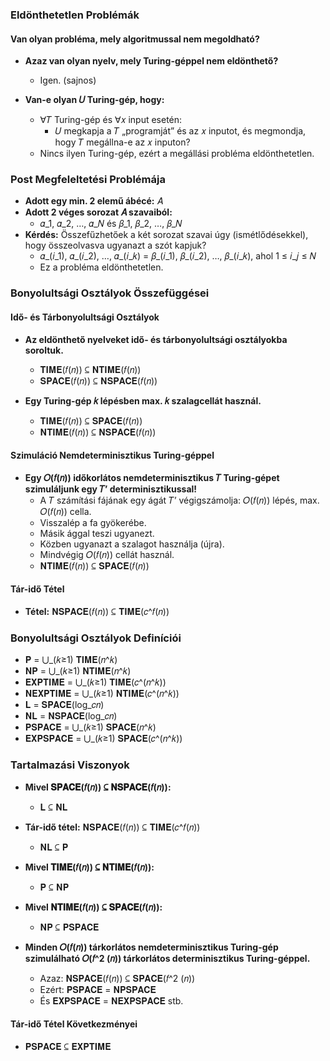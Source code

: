 ### Eldönthetetlen Problémák

#### Van olyan probléma, mely algoritmussal nem megoldható?

- **Azaz van olyan nyelv, mely Turing-géppel nem eldönthető?**
  - Igen. (sajnos)

- **Van-e olyan 𝑈 Turing-gép, hogy:**
  - ∀𝑇 Turing-gép és ∀𝑥 input esetén:
    - 𝑈 megkapja a 𝑇 „programját” és az 𝑥 inputot, és megmondja, hogy 𝑇 megállna-e az 𝑥 inputon?
  - Nincs ilyen Turing-gép, ezért a megállási probléma eldönthetetlen.

### Post Megfeleltetési Problémája

- **Adott egy min. 2 elemű ábécé:** 𝐴
- **Adott 2 véges sorozat 𝐴 szavaiból:**
  - 𝛼_1, 𝛼_2, …, 𝛼_𝑁 és 𝛽_1, 𝛽_2, …, 𝛽_𝑁
- **Kérdés:** Összefűzhetőek a két sorozat szavai úgy (ismétlődésekkel), hogy összeolvasva ugyanazt a szót kapjuk?
  - 𝛼_(𝑖_1), 𝛼_(𝑖_2), …, 𝛼_(𝑖_𝑘) = 𝛽_(𝑖_1), 𝛽_(𝑖_2), …, 𝛽_(𝑖_𝑘), ahol 1 ≤ 𝑖_𝑗 ≤ 𝑁
  - Ez a probléma eldönthetetlen.

### Bonyolultsági Osztályok Összefüggései

#### Idő- és Tárbonyolultsági Osztályok

- **Az eldönthető nyelveket idő- és tárbonyolultsági osztályokba soroltuk.**
  - 𝐓𝐈𝐌𝐄(𝑓(𝑛)) ⊆ 𝐍𝐓𝐈𝐌𝐄(𝑓(𝑛))
  - 𝐒𝐏𝐀𝐂𝐄(𝑓(𝑛)) ⊆ 𝐍𝐒𝐏𝐀𝐂𝐄(𝑓(𝑛))

- **Egy Turing-gép 𝑘 lépésben max. 𝑘 szalagcellát használ.**
  - 𝐓𝐈𝐌𝐄(𝑓(𝑛)) ⊆ 𝐒𝐏𝐀𝐂𝐄(𝑓(𝑛))
  - 𝐍𝐓𝐈𝐌𝐄(𝑓(𝑛)) ⊆ 𝐍𝐒𝐏𝐀𝐂𝐄(𝑓(𝑛))

#### Szimuláció Nemdeterminisztikus Turing-géppel

- **Egy 𝑂(𝑓(𝑛)) időkorlátos nemdeterminisztikus 𝑇 Turing-gépet szimuláljunk egy 𝑇’ determinisztikussal!**
  - A 𝑇 számítási fájának egy ágát 𝑇’ végigszámolja: 𝑂(𝑓(𝑛)) lépés, max. 𝑂(𝑓(𝑛)) cella.
  - Visszalép a fa gyökerébe.
  - Másik ággal teszi ugyanezt.
  - Közben ugyanazt a szalagot használja (újra).
  - Mindvégig 𝑂(𝑓(𝑛)) cellát használ.
  - 𝐍𝐓𝐈𝐌𝐄(𝑓(𝑛)) ⊆ 𝐒𝐏𝐀𝐂𝐄(𝑓(𝑛))

#### Tár-idő Tétel

- **Tétel:** 𝐍𝐒𝐏𝐀𝐂𝐄(𝑓(𝑛)) ⊆ 𝐓𝐈𝐌𝐄(𝑐^𝑓(𝑛))

### Bonyolultsági Osztályok Definíciói

- 𝐏 = ⋃_(𝑘≥1) 𝐓𝐈𝐌𝐄(𝑛^𝑘)
- 𝐍𝐏 = ⋃_(𝑘≥1) 𝐍𝐓𝐈𝐌𝐄(𝑛^𝑘)
- 𝐄𝐗𝐏𝐓𝐈𝐌𝐄 = ⋃_(𝑘≥1) 𝐓𝐈𝐌𝐄(𝑐^(𝑛^𝑘))
- 𝐍𝐄𝐗𝐏𝐓𝐈𝐌𝐄 = ⋃_(𝑘≥1) 𝐍𝐓𝐈𝐌𝐄(𝑐^(𝑛^𝑘))
- 𝐋 = 𝐒𝐏𝐀𝐂𝐄(log_𝑐⁡𝑛)
- 𝐍𝐋 = 𝐍𝐒𝐏𝐀𝐂𝐄(log_𝑐⁡𝑛)
- 𝐏𝐒𝐏𝐀𝐂𝐄 = ⋃_(𝑘≥1) 𝐒𝐏𝐀𝐂𝐄(𝑛^𝑘)
- 𝐄𝐗𝐏𝐒𝐏𝐀𝐂𝐄 = ⋃_(𝑘≥1) 𝐒𝐏𝐀𝐂𝐄(𝑐^(𝑛^𝑘))

### Tartalmazási Viszonyok

- **Mivel 𝐒𝐏𝐀𝐂𝐄(𝑓(𝑛)) ⊆ 𝐍𝐒𝐏𝐀𝐂𝐄(𝑓(𝑛)):**
  - 𝐋 ⊆ 𝐍𝐋

- **Tár-idő tétel:** 𝐍𝐒𝐏𝐀𝐂𝐄(𝑓(𝑛)) ⊆ 𝐓𝐈𝐌𝐄(𝑐^𝑓(𝑛))
  - 𝐍𝐋 ⊆ 𝐏

- **Mivel 𝐓𝐈𝐌𝐄(𝑓(𝑛)) ⊆ 𝐍𝐓𝐈𝐌𝐄(𝑓(𝑛)):**
  - 𝐏 ⊆ 𝐍𝐏

- **Mivel 𝐍𝐓𝐈𝐌𝐄(𝑓(𝑛)) ⊆ 𝐒𝐏𝐀𝐂𝐄(𝑓(𝑛)):**
  - 𝐍𝐏 ⊆ 𝐏𝐒𝐏𝐀𝐂𝐄

- **Minden 𝑂(𝑓(𝑛)) tárkorlátos nemdeterminisztikus Turing-gép szimulálható 𝑂(𝑓^2 (𝑛)) tárkorlátos determinisztikus Turing-géppel.**
  - Azaz: 𝐍𝐒𝐏𝐀𝐂𝐄(𝑓(𝑛)) ⊆ 𝐒𝐏𝐀𝐂𝐄(𝑓^2 (𝑛))
  - Ezért: 𝐏𝐒𝐏𝐀𝐂𝐄 = 𝐍𝐏𝐒𝐏𝐀𝐂𝐄
  - És 𝐄𝐗𝐏𝐒𝐏𝐀𝐂𝐄 = 𝐍𝐄𝐗𝐏𝐒𝐏𝐀𝐂𝐄 stb.

#### Tár-idő Tétel Következményei

- 𝐏𝐒𝐏𝐀𝐂𝐄 ⊆ 𝐄𝐗𝐏𝐓𝐈𝐌𝐄